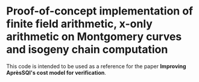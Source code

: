 # Proof-of-concept implementation of finite field arithmetic, x-only arithmetic on Montgomery curves and isogeny chain computation

This code is intended to be used as a reference for the paper **Improving AprèsSQI's cost model for verification**.
